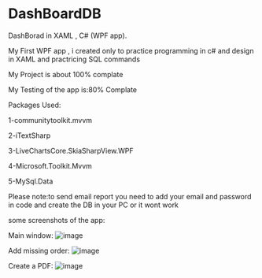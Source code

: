 # DashBoardDB
DashBorad in XAML , C# (WPF app).

My First WPF app , i created only to practice programming in c# and design in XAML and practricing SQL commands

My Project is about 100% complate

My Testing of the app is:80% Complate

Packages Used:

1-communitytoolkit.mvvm

2-iTextSharp

3-LiveChartsCore.SkiaSharpView.WPF

4-Microsoft.Toolkit.Mvvm

5-MySql.Data

Please note:to send email report you need to add your email and password in code and create the DB in your PC or it wont work

some screenshots of the app:

Main window:
![image](https://i.snipboard.io/0ckjIm.jpg)

Add missing order:
![image](https://i.snipboard.io/hnP3uY.jpg)

Create a PDF:
![image](https://snipboard.io/sHcW2P.jpg)

